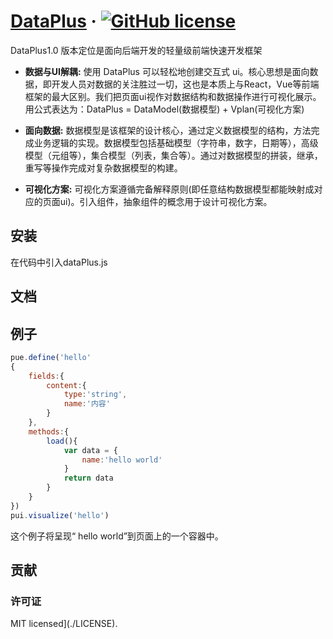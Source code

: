 # [DataPlus](https://github.com/pwypwy/dataPlus/edit/master/) &middot; [![GitHub license](https://img.shields.io/badge/license-MIT-blue.svg)](https://github.com/pwypwy/dataPlus/edit/master/README.md) 

DataPlus1.0 版本定位是面向后端开发的轻量级前端快速开发框架

* **数据与UI解耦:** 使用 DataPlus 可以轻松地创建交互式 ui。核心思想是面向数据，即开发人员对数据的关注胜过一切，这也是本质上与React，Vue等前端框架的最大区别。我们把页面ui视作对数据结构和数据操作进行可视化展示。
用公式表达为：DataPlus  = DataModel(数据模型) + Vplan(可视化方案)

* **面向数据:** 数据模型是该框架的设计核心，通过定义数据模型的结构，方法完成业务逻辑的实现。数据模型包括基础模型（字符串，数字，日期等），高级模型（元组等），集合模型（列表，集合等）。通过对数据模型的拼装，继承，重写等操作完成对复杂数据模型的构建。

* **可视化方案:** 可视化方案遵循完备解释原则(即任意结构数据模型都能映射成对应的页面ui)。引入组件，抽象组件的概念用于设计可视化方案。


## 安装

在代码中引入dataPlus.js

## 文档




## 例子

```js
pue.define('hello'
{
	fields:{
		content:{
			type:'string',
			name:'内容'
		}
	},
	methods:{
		load(){
			var data = {
				name:'hello world'
			}
			return data  			
		}
	}
})
pui.visualize('hello')
```
这个例子将呈现“ hello world”到页面上的一个容器中。

## 贡献



### 许可证

MIT licensed](./LICENSE).

